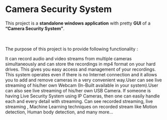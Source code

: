 # Camera Security System

This project is a <b>standalone windows application</b> with pretty <b>GUI</b> of a <b>“Camera Security System”</b>. 

<br><br>
The purpose of this project is to provide following functionality :<br>

It can record audio and video streams from multiple cameras simultaneously and can store the
recordings in mp4 format on your hard drives. This gives you easy access and management of your
recordings. This system operates even if there is no Internet connection and it allows you to add and remove
cameras in a very convenient way.User can see live streaming of his/her own Webcam (In-Built
available in your system).User can also see live streaming of his/her own USB Camera. If someone is having Live Security System using IP Cameras, then one can easily handle each and every
detail with streaming. Can see recorded streaming, live streaming , Machine Learning techniques on recorded stream like Motion
detection, Human body detection, and many more…
